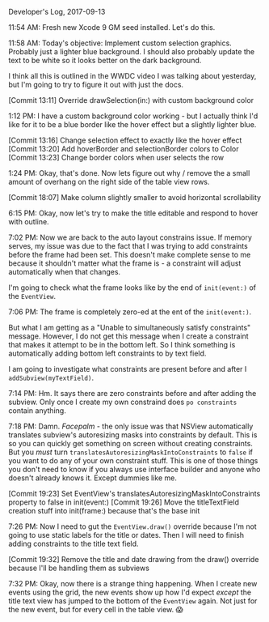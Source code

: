 Developer's Log, 2017-09-13

11:54 AM: Fresh new Xcode 9 GM seed installed. Let's do this.

11:58 AM: Today's objective: Implement custom selection graphics. Probably just a lighter blue background. I should also probably update the text to be white so it looks better on the dark background.

I think all this is outlined in the WWDC video I was talking about yesterday, but I'm going to try to figure it out with just the docs.

[Commit 13:11]    Override drawSelection(in:) with custom background color

1:12 PM: I have a custom background color working - but I actually think I'd like for it to be a blue border like the hover effect but a slightly lighter blue.

[Commit 13:16]    Change selection effect to exactly like the hover effect
[Commit 13:20]    Add hoverBorder and selectionBorder colors to Color
[Commit 13:23]    Change border colors when user selects the row

1:24 PM: Okay, that's done. Now lets figure out why / remove the a small amount of overhang on the right side of the table view rows.

[Commit 18:07]    Make column slightly smaller to avoid horizontal scrollability

6:15 PM: Okay, now let's try to make the title editable and respond to hover with outline.

7:02 PM: Now we are back to the auto layout constrains issue. If memory serves, my issue was due to the fact that I was trying to add constraints before the frame had been set. This doesn't make complete sense to me because it shouldn't matter what the frame is - a constraint will adjust automatically when that changes.

I'm going to check what the frame looks like by the end of  `init(event:)` of the  `EventView`.

7:06 PM: The frame is completely zero-ed at the ent of the `init(event:)`.

But what I am getting as a "Unable to simultaneously satisfy constraints" message. However, I do not get this message when I create a constraint that makes it attempt to be in the bottom left. So I think something is automatically adding bottom left constraints to by text field.

I am going to investigate what constraints are present before and after I `addSubview(myTextField)`.

7:14 PM: Hm. It says there are zero constraints before and after adding the subview. Only once I create my own constraind does `po constraints` contain anything.

7:18 PM: Damn. *Facepalm* - the only issue was that NSView automatically translates subview's autoresizing masks into constraints by default. This is so you can quickly get something on screen without creating constraints. But you *must* turn `translatesAutoresizingMaskIntoConstraints` to `false` if you want to do any of your own constraint stuff. This is one of those things you don't need to know if you always use interface builder and anyone who doesn't already knows it. Except dummies like me.

[Commit 19:23]    Set EventView's translatesAutoresizingMaskIntoConstraints property to false in init(event:)
[Commit 19:26]    Move the titleTextField creation stuff into init(frame:) because that's the base init

7:26 PM: Now I need to gut the `EventView.draw()` override because I'm not going to use static labels for the title or dates. Then I will need to finish adding constraints to the title text field.

[Commit 19:32]    Remove the title and date drawing from the draw() override because I'll be handling them as subviews

7:32 PM: Okay, now there is a strange thing happening. When I create new events using the grid, the new events show up how I'd expect *except* the title text view has jumped to the bottom of the `EventView` again. Not just for the new event, but for every cell in the table view. 😱

